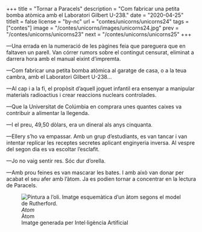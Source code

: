 +++
title = "Tornar a Paracels"
description = "Com fabricar una petita bomba atòmica amb el Laboratori Gilbert U-238."
date = "2020-04-25"
titleIt = false
license = "by-nc"
url = "contes/unicorns/unicorns24"
tags = ["contes"]
image = "/contes/unicorns/images/unicorns24.jpg"
prev = "/contes/unicorns/unicorns23"
next = "/contes/unicorns/unicorns25"
+++

—Una errada en la numeració de les pàgines feia que pareguera que en faltaven un parell. Van córrer rumors sobre el contingut censurat, eliminat a darrera hora amb el manual eixint d’impremta.

—Com fabricar una petita bomba atòmica al garatge de casa, o a la teua cambra, amb el Laboratori Gilbert U-238…

—Al cap i a la fi, el propòsit d’aquell joguet infantil era ensenyar a manipular materials radioactius i crear reaccions nuclears controlades.

—Que la Universitat de Colúmbia en comprara unes quantes caixes va contribuir a alimentar la llegenda.

—I el preu, 49,50 dòlars, era un dineral als anys cinquanta.

—Ellery s’ho va empassar. Amb un grup d’estudiants, es van tancar i van intentar replicar les receptes secretes aplicant enginyeria inversa. Al vespre del segon dia es va escoltar l’esclafit.

—Jo no vaig sentir res. Sóc dur d’orella.

—Amb prou feines es van mascarar les bates. I amb això van donar per acabat el seu afer amb l’àtom. Ja es podien tornar a concentrar en la lectura de Paracels.

<figure class="illustration"><img src="/contes/unicorns/images/unicorns24.jpg" alt="Pintura a l’oli. Imatge esquemàtica d’un àtom segons el model de Rutherford."><figcaption><em>Atom</em><br>Àtom<br><span class="ai-disclaimer">Imatge generada per Intel·ligència Artificial</span></figcaption></figure>


